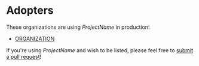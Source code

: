 <!--
Copyright (c) 2020 Dell Inc., or its subsidiaries. All Rights Reserved.

Licensed under the Apache License, Version 2.0 (the "License");
you may not use this file except in compliance with the License.
You may obtain a copy of the License at

    http://www.apache.org/licenses/LICENSE-2.0
-->
# Adopters

These organizations are using _ProjectName_ in production:

* [ORGANIZATION](https://url)

If you're using _ProjectName_ and wish to be listed, please feel free to
[submit a pull request](https://github.com/ProjectName/pulls)!
